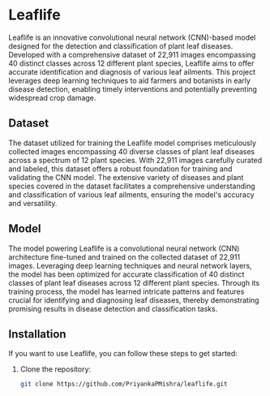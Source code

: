 # Leaflife

Leaflife is an innovative convolutional neural network (CNN)-based model designed for the detection and classification of plant leaf diseases. Developed with a comprehensive dataset of 22,911 images encompassing 40 distinct classes across 12 different plant species, Leaflife aims to offer accurate identification and diagnosis of various leaf ailments. This project leverages deep learning techniques to aid farmers and botanists in early disease detection, enabling timely interventions and potentially preventing widespread crop damage.

## Dataset

The dataset utilized for training the Leaflife model comprises meticulously collected images encompassing 40 diverse classes of plant leaf diseases across a spectrum of 12 plant species. With 22,911 images carefully curated and labeled, this dataset offers a robust foundation for training and validating the CNN model. The extensive variety of diseases and plant species covered in the dataset facilitates a comprehensive understanding and classification of various leaf ailments, ensuring the model's accuracy and versatility.

## Model

The model powering Leaflife is a convolutional neural network (CNN) architecture fine-tuned and trained on the collected dataset of 22,911 images. Leveraging deep learning techniques and neural network layers, the model has been optimized for accurate classification of 40 distinct classes of plant leaf diseases across 12 different plant species. Through its training process, the model has learned intricate patterns and features crucial for identifying and diagnosing leaf diseases, thereby demonstrating promising results in disease detection and classification tasks.

## Installation

If you want to use Leaflife, you can follow these steps to get started:

1. Clone the repository:

   ```bash
   git clone https://github.com/PriyankaPMishra/leaflife.git
